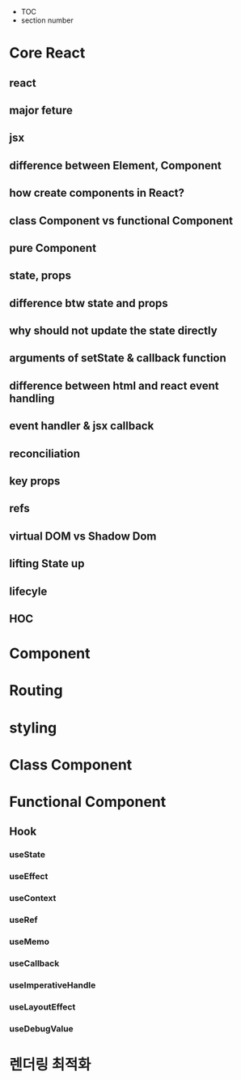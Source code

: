 * TOC
* section number

# Core React

## react

## major feture

## jsx

## difference between Element, Component

## how create components in React?

## class Component vs functional Component

## pure Component

## state, props

## difference btw state and props

## why should not update the state directly

## arguments of setState & callback function

## difference between html and react event handling

## event handler & jsx callback

## reconciliation

## key props

## refs

## virtual DOM vs Shadow Dom

## lifting State up

## lifecyle

## HOC

# Component

# Routing

# styling

# Class Component

# Functional Component

## Hook

### useState

### useEffect

### useContext

### useRef

### useMemo

### useCallback

### useImperativeHandle

### useLayoutEffect

### useDebugValue

# 렌더링 최적화

#
